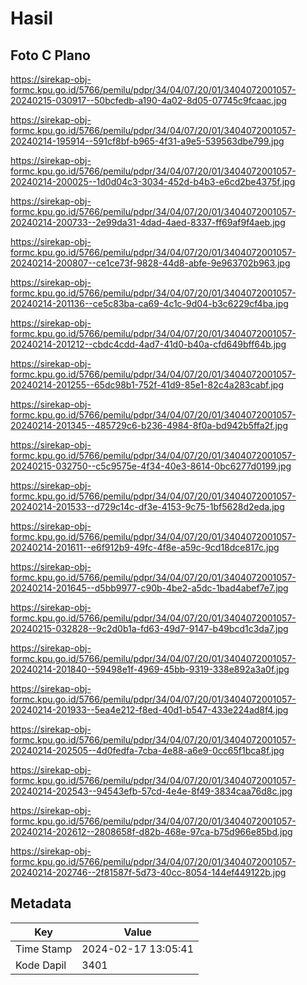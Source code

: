 # Hasil

## Foto C Plano

https://sirekap-obj-formc.kpu.go.id/5766/pemilu/pdpr/34/04/07/20/01/3404072001057-20240215-030917--50bcfedb-a190-4a02-8d05-07745c9fcaac.jpg

https://sirekap-obj-formc.kpu.go.id/5766/pemilu/pdpr/34/04/07/20/01/3404072001057-20240214-195914--591cf8bf-b965-4f31-a9e5-539563dbe799.jpg

https://sirekap-obj-formc.kpu.go.id/5766/pemilu/pdpr/34/04/07/20/01/3404072001057-20240214-200025--1d0d04c3-3034-452d-b4b3-e6cd2be4375f.jpg

https://sirekap-obj-formc.kpu.go.id/5766/pemilu/pdpr/34/04/07/20/01/3404072001057-20240214-200733--2e99da31-4dad-4aed-8337-ff69af9f4aeb.jpg

https://sirekap-obj-formc.kpu.go.id/5766/pemilu/pdpr/34/04/07/20/01/3404072001057-20240214-200807--ce1ce73f-9828-44d8-abfe-9e963702b963.jpg

https://sirekap-obj-formc.kpu.go.id/5766/pemilu/pdpr/34/04/07/20/01/3404072001057-20240214-201136--ce5c83ba-ca69-4c1c-9d04-b3c6229cf4ba.jpg

https://sirekap-obj-formc.kpu.go.id/5766/pemilu/pdpr/34/04/07/20/01/3404072001057-20240214-201212--cbdc4cdd-4ad7-41d0-b40a-cfd649bff64b.jpg

https://sirekap-obj-formc.kpu.go.id/5766/pemilu/pdpr/34/04/07/20/01/3404072001057-20240214-201255--65dc98b1-752f-41d9-85e1-82c4a283cabf.jpg

https://sirekap-obj-formc.kpu.go.id/5766/pemilu/pdpr/34/04/07/20/01/3404072001057-20240214-201345--485729c6-b236-4984-8f0a-bd942b5ffa2f.jpg

https://sirekap-obj-formc.kpu.go.id/5766/pemilu/pdpr/34/04/07/20/01/3404072001057-20240215-032750--c5c9575e-4f34-40e3-8614-0bc6277d0199.jpg

https://sirekap-obj-formc.kpu.go.id/5766/pemilu/pdpr/34/04/07/20/01/3404072001057-20240214-201533--d729c14c-df3e-4153-9c75-1bf5628d2eda.jpg

https://sirekap-obj-formc.kpu.go.id/5766/pemilu/pdpr/34/04/07/20/01/3404072001057-20240214-201611--e6f912b9-49fc-4f8e-a59c-9cd18dce817c.jpg

https://sirekap-obj-formc.kpu.go.id/5766/pemilu/pdpr/34/04/07/20/01/3404072001057-20240214-201645--d5bb9977-c90b-4be2-a5dc-1bad4abef7e7.jpg

https://sirekap-obj-formc.kpu.go.id/5766/pemilu/pdpr/34/04/07/20/01/3404072001057-20240215-032828--9c2d0b1a-fd63-49d7-9147-b49bcd1c3da7.jpg

https://sirekap-obj-formc.kpu.go.id/5766/pemilu/pdpr/34/04/07/20/01/3404072001057-20240214-201840--59498e1f-4969-45bb-9319-338e892a3a0f.jpg

https://sirekap-obj-formc.kpu.go.id/5766/pemilu/pdpr/34/04/07/20/01/3404072001057-20240214-201933--5ea4e212-f8ed-40d1-b547-433e224ad8f4.jpg

https://sirekap-obj-formc.kpu.go.id/5766/pemilu/pdpr/34/04/07/20/01/3404072001057-20240214-202505--4d0fedfa-7cba-4e88-a6e9-0cc65f1bca8f.jpg

https://sirekap-obj-formc.kpu.go.id/5766/pemilu/pdpr/34/04/07/20/01/3404072001057-20240214-202543--94543efb-57cd-4e4e-8f49-3834caa76d8c.jpg

https://sirekap-obj-formc.kpu.go.id/5766/pemilu/pdpr/34/04/07/20/01/3404072001057-20240214-202612--2808658f-d82b-468e-97ca-b75d966e85bd.jpg

https://sirekap-obj-formc.kpu.go.id/5766/pemilu/pdpr/34/04/07/20/01/3404072001057-20240214-202746--2f81587f-5d73-40cc-8054-144ef449122b.jpg


## Metadata

| Key        | Value               |
| ---------- | ------------------- |
| Time Stamp | 2024-02-17 13:05:41 |
| Kode Dapil | 3401                |



